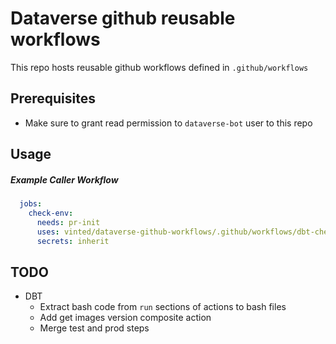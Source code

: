 # Dataverse github reusable workflows

This repo hosts reusable github workflows defined in `.github/workflows`


## Prerequisites
- Make sure to grant read permission to `dataverse-bot` user to this repo

## Usage

##### Example Caller Workflow

```yaml
  jobs:  
    check-env:
      needs: pr-init
      uses: vinted/dataverse-github-workflows/.github/workflows/dbt-check-env.yml@v1.1.0
      secrets: inherit
```

## TODO
- DBT
    - Extract bash code from `run` sections of actions to bash files
    - Add get images version composite action 
    - Merge test and prod steps
